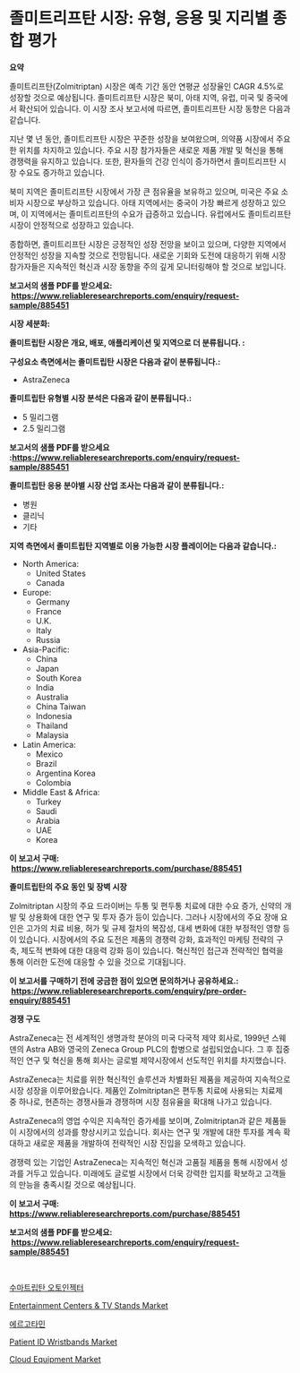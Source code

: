 <p><h1>졸미트리프탄 시장: 유형, 응용 및 지리별 종합 평가</h1></p><p><strong>요약</strong></p>
<p><p>졸미트리프탄(Zolmitriptan) 시장은 예측 기간 동안 연평균 성장율인 CAGR 4.5%로 성장할 것으로 예상됩니다. 졸미트리프탄 시장은 북미, 아태 지역, 유럽, 미국 및 중국에서 확산되어 있습니다. 이 시장 조사 보고서에 따르면, 졸미트리프탄 시장 동향은 다음과 같습니다.</p><p>지난 몇 년 동안, 졸미트리프탄 시장은 꾸준한 성장을 보여왔으며, 의약품 시장에서 주요한 위치를 차지하고 있습니다. 주요 시장 참가자들은 새로운 제품 개발 및 혁신을 통해 경쟁력을 유지하고 있습니다. 또한, 환자들의 건강 인식이 증가하면서 졸미트리프탄 시장 수요도 증가하고 있습니다.</p><p>북미 지역은 졸미트리프탄 시장에서 가장 큰 점유율을 보유하고 있으며, 미국은 주요 소비자 시장으로 부상하고 있습니다. 아태 지역에서는 중국이 가장 빠르게 성장하고 있으며, 이 지역에서는 졸미트리프탄의 수요가 급증하고 있습니다. 유럽에서도 졸미트리프탄 시장이 안정적으로 성장하고 있습니다.</p><p>종합하면, 졸미트리프탄 시장은 긍정적인 성장 전망을 보이고 있으며, 다양한 지역에서 안정적인 성장을 지속할 것으로 전망됩니다. 새로운 기회와 도전에 대응하기 위해 시장 참가자들은 지속적인 혁신과 시장 동향을 주의 깊게 모니터링해야 할 것으로 보입니다.</p></p>
<p><strong>보고서의 샘플 PDF를 받으세요: &nbsp;<a href="https://www.reliableresearchreports.com/enquiry/request-sample/885451">https://www.reliableresearchreports.com/enquiry/request-sample/885451</a></strong></p>
<p><strong>시장 세분화:</strong></p>
<p><strong> 졸미트립탄 시장은 개요, 배포, 애플리케이션 및 지역으로 더 분류됩니다. :</strong></p>
<p><strong>구성요소 측면에서는 졸미트립탄 시장은 다음과 같이 분류됩니다.:</strong></p>
<p><ul><li>AstraZeneca</li></ul></p>
<p><strong> 졸미트립탄 유형별 시장 분석은 다음과 같이 분류됩니다.:</strong></p>
<p><ul><li>5 밀리그램</li><li>2.5 밀리그램</li></ul></p>
<p><strong>보고서의 샘플 PDF를 받으세요 :<a href="https://www.reliableresearchreports.com/enquiry/request-sample/885451">https://www.reliableresearchreports.com/enquiry/request-sample/885451</a></strong></p>
<p><strong> 졸미트립탄 응용 분야별 시장 산업 조사는 다음과 같이 분류됩니다.:</strong></p>
<p><ul><li>병원</li><li>클리닉</li><li>기타</li></ul></p>
<p><strong>지역 측면에서 졸미트립탄 지역별로 이용 가능한 시장 플레이어는 다음과 같습니다.:</strong></p>
<p><ul>
    <li>
        North America:
        <ul>
            <li>United States</li>
            <li>Canada</li>
        </ul>
    </li>
    <li>
        Europe:
        <ul>
            <li>Germany</li>
            <li>France</li>
            <li>U.K.</li>
            <li>Italy</li>
            <li>Russia</li>
        </ul>
    </li>
    <li>
        Asia-Pacific:
        <ul>
            <li>China</li>
            <li>Japan</li>
            <li>South Korea</li>
            <li>India</li>
            <li>Australia</li>
            <li>China Taiwan</li>
            <li>Indonesia</li>
            <li>Thailand</li>
            <li>Malaysia</li>
        </ul>
    </li>
    <li>
        Latin America:
        <ul>
            <li>Mexico</li>
            <li>Brazil</li>
            <li>Argentina Korea</li>
            <li>Colombia</li>
        </ul>
    </li>
    <li>
        Middle East & Africa:
        <ul>
            <li>Turkey</li>
            <li>Saudi</li>
            <li>Arabia</li>
            <li>UAE</li>
            <li>Korea</li>
        </ul>
    </li>
    </ul></p>
<p><strong>이 보고서 구매: &nbsp;<a href="https://www.reliableresearchreports.com/purchase/885451">https://www.reliableresearchreports.com/purchase/885451</a></strong></p>
<p><strong>졸미트립탄의 주요 동인 및 장벽 시장</strong></p>
<p><p>Zolmitriptan 시장의 주요 드라이버는 두통 및 편두통 치료에 대한 수요 증가, 신약의 개발 및 상용화에 대한 연구 및 투자 증가 등이 있습니다. 그러나 시장에서의 주요 장애 요인은 고가의 치료 비용, 허가 및 규제 절차의 복잡성, 대세 변화에 대한 부정적인 영향 등이 있습니다. 시장에서의 주요 도전은 제품의 경쟁력 강화, 효과적인 마케팅 전략의 구축, 제도적 변화에 대한 대응력 강화 등이 있습니다. 혁신적인 접근과 전략적인 협력을 통해 이러한 도전에 대응할 수 있을 것으로 기대됩니다.</p></p>
<p><strong>이 보고서를 구매하기 전에 궁금한 점이 있으면 문의하거나 공유하세요.: &nbsp;<a href="https://www.reliableresearchreports.com/enquiry/pre-order-enquiry/885451">https://www.reliableresearchreports.com/enquiry/pre-order-enquiry/885451</a></strong></p>
<p><strong>경쟁 구도</strong></p>
<p><p>AstraZeneca는 전 세계적인 생명과학 분야의 미국 다국적 제약 회사로, 1999년 스웨덴의 Astra AB와 영국의 Zeneca Group PLC의 합병으로 설립되었습니다. 그 후 집중적인 연구 및 혁신을 통해 회사는 글로벌 제약시장에서 선도적인 위치를 차지했습니다.</p><p>AstraZeneca는 치료를 위한 혁신적인 솔루션과 차별화된 제품을 제공하여 지속적으로 시장 성장을 이루어왔습니다. 제품인 Zolmitriptan은 편두통 치료에 사용되는 치료제 중 하나로, 현존하는 경쟁사들과 경쟁하며 시장 점유율을 확대해 나가고 있습니다.</p><p>AstraZeneca의 영업 수익은 지속적인 증가세를 보이며, Zolmitriptan과 같은 제품들이 시장에서의 성과를 향상시키고 있습니다. 회사는 연구 및 개발에 대한 투자를 계속 확대하고 새로운 제품을 개발하여 전략적인 시장 진입을 모색하고 있습니다.</p><p>경쟁력 있는 기업인 AstraZeneca는 지속적인 혁신과 고품질 제품을 통해 시장에서 성과를 거두고 있습니다. 미래에도 글로벌 시장에서 더욱 강력한 입지를 확보하고 고객들의 만능을 충족시킬 것으로 예상됩니다.</p></p>
<p><strong>이 보고서 구매: &nbsp; <a href="https://www.reliableresearchreports.com/purchase/885451">https://www.reliableresearchreports.com/purchase/885451</a></strong></p>
<p><strong>보고서의 샘플 PDF를 받으세요: &nbsp;<a href="https://www.reliableresearchreports.com/enquiry/request-sample/885451">https://www.reliableresearchreports.com/enquiry/request-sample/885451</a></strong><strong></strong></p>
<p>&nbsp;</p>
<p><p><a href="https://github.com/plelbej847484502/Market-Research-Report-List-1/blob/main/45320994843.md">수마트립탄 오토인젝터</a></p><p><a href="https://github.com/WillieWoodard/Market-Research-Report-List-4/blob/main/entertainment-centers-tv-stands-market.md">Entertainment Centers & TV Stands Market</a></p><p><a href="https://github.com/vseigx30c9a1j/Market-Research-Report-List-1/blob/main/60475214844.md">에르고타민</a></p><p><a href="https://issuu.com/reportprime-2/docs/patient-id-wristbands-market-size-2030.pptx">Patient ID Wristbands Market</a></p><p><a href="https://view.publitas.com/reportprime-1/cloud-equipment-market-size-global-industry-overview-market-segmentation-and-forecast-2024-to-2031/">Cloud Equipment Market</a></p></p>